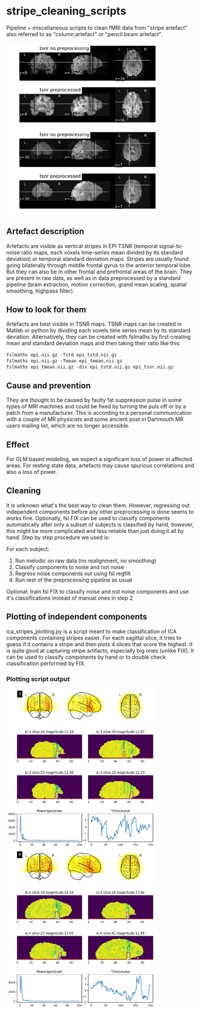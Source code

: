 # stripe_cleaning_scripts
Pipeline + miscellaneous scripts to clean fMRI data from "stripe artefact" also referred to as "column artefact" or "pencil beam artefact".

<img src="artefact2.png" width="400"> <img src="artefact3.png" width="400">

## Artefact description
Artefacts are visible as vertical stripes in EPI TSNR (temporal signal-to-noise ratio maps, each voxels time-series mean divided by its standard deviation) or temporal standard deviation maps. Stripes are usually found going bilaterally through middle frontal gyrus to the anterior temporal lobe. But they can also be in other frontal and prefrontal areas of the brain. They are present in raw data, as well as in data preprocessed by a standard pipeline (brain extraction, motion correction, grand mean scaling, spatial smoothing, highpass filter).

## How to look for them
Artefacts are best visible in TSNR maps. TSNR maps can be created in Matlab or python by dividing each voxels time series mean by its standard deviation. Alternatively, they can be created with fslmaths by first creating mean and standard deviation maps and then taking their ratio like this:

    fslmaths epi.nii.gz -Tstd epi_tstd.nii.gz
    fslmaths epi.nii.gz -Tmean epi_tmean.nii.gz
    fslmaths epi_tmean.nii.gz -div epi_tstd.nii.gz epi_tsnr.nii.gz

## Cause and prevention
They are thought to be caused by faulty fat suppression pulse in some types of MRI machines and could be fixed by turning the puls off or by a patch from a manufacturer. This is according to a personal communication with a couple of MR physicists and some ancient post in Dartmouth MR users mailing list, which are no longer accessible. 

## Effect
For GLM based modeling, we expect a significant loss of power in affected areas. For resting state data, artefacts may cause spurious correlations and also a loss of power. 

## Cleaning
It is unknown what's the best way to clean them. However, regressing out independent components before any other preprocessing is done seems to works fine. Optionally, fsl FIX can be used to classify components automatically after only a subset of subjects is classified by hand, however, this might be more complicated and less reliable than just doing it all by hand. Step by step procedure we used is:

For each subject:
1. Run melodic on raw data (no realignment, no smoothing)
2. Classify components to noise and not noise
3. Regress noise components out using fsl regfilt
4. Run rest of the preprocessing pipeline as usual 

Optional: train fsl FIX to classify noise and not noise components and use it's classifications instead of manual ones in step 2

## Plotting of independent components
ica_stripes_plotting.py is a script meant to make classification of ICA components containing stripes easier. For each sagittal slice, it tries to guess if it contains a stripe and then plots 4 slices that score the highest. It is quite good at capturing stripe artifacts, especially big ones (unlike FIX). It can be used to classify components by hand or to double check classification performed by FIX. 

### Plotting script output
<img src="plotting_test_subject/123456/1st_cleaning/ica_plots/123456_True_IC_3.png" width="400"><img src="plotting_test_subject/123456/1st_cleaning/ica_plots/123456_True_IC_4.png" width="400">
